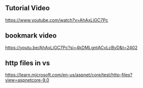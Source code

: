 ## Tutorial Video
https://www.youtube.com/watch?v=AhAxLiGC7Pc

## bookmark video
https://youtu.be/AhAxLiGC7Pc?si=4kDMLgntACvLcByD&t=2402

## http files in vs
https://learn.microsoft.com/en-us/aspnet/core/test/http-files?view=aspnetcore-9.0


